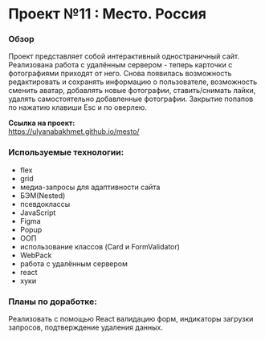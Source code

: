 # Проект №11 : Место. Россия

### Обзор

Проект представляет собой интерактивный одностраничный сайт. 
Реализована работа с удалённым сервером - теперь карточки с фотографиями приходят от него. Снова появилась возможность редактировать и сохранять информацию о пользователе, возможность сменить аватар, добавлять новые фотографии, ставить/снимать лайки, удалять самостоятельно добавленные фотографии. Закрытие попапов по нажатию клавиши Esc и по оверлею.

**Ссылка на проект:**<br>
https://ulyanabakhmet.github.io/mesto/

### Используемые технологии:

- flex
- grid
- медиа-запросы для адаптивности сайта
- БЭМ(Nested)
- псевдоклассы
- JavaScript
- Figma
- Popup
- ООП
- использование классов (Card и FormValidator)
- WebPack
- работа с удалённым сервером
- react
- хуки

### Планы по доработке:

Реализовать с помощью React валидацию форм, индикаторы загрузки запросов, подтверждение удаления данных.